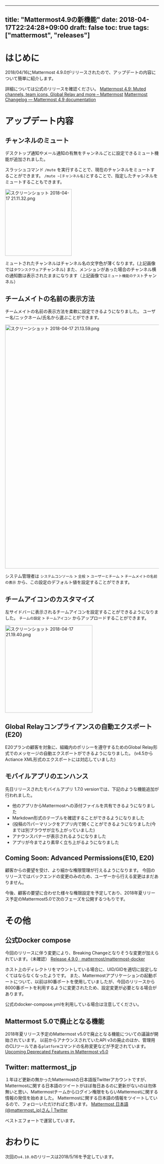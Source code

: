 
---
title: "Mattermost4.9の新機能"
date: 2018-04-17T22:24:28+09:00
draft: false
toc: true
tags: ["mattermost", "releases"]
---

# はじめに

2018/04/16にMattermost 4.9.0がリリースされたので、アップデートの内容について簡単に紹介します。

詳細については公式のリリースを確認ください。
[Mattermost 4\.9: Muted channels, team icons, Global Relay and more – Mattermost](https://about.mattermost.com/releases/mattermost-4-9/)
[Mattermost Changelog — Mattermost 4\.9 documentation](https://docs.mattermost.com/administration/changelog.html#release-v4-9)


# アップデート内容

## チャンネルのミュート

デスクトップ通知やメール通知の有無をチャンネルごとに設定できるミュート機能が追加されました。

スラッシュコマンド `/mute` を実行することで、現在のチャンネルをミュートすることができます。
`/mute ~[チャンネル名]`とすることで、指定したチャンネルをミュートすることもできます。

<img width="218" alt="スクリーンショット 2018-04-17 21.11.32.png" src="https://qiita-image-store.s3.amazonaws.com/0/9891/ff70bc13-97e8-c7fd-5d7c-676116633c73.png">

ミュートされたチャンネルはチャンネル名の文字色が薄くなります。(上記画像では`タウンスクウェア`チャンネル)
また、メンションがあった場合のチャンネル横の通知数は表示されたままになります（上記画像では`ミュート機能のテスト`チャンネル）

## チームメイトの名前の表示方法

チームメイトの名前の表示方法を柔軟に設定できるようになりました。
ユーザー名/ニックネーム/氏名から選ぶことができます。

<img width="797" alt="スクリーンショット 2018-04-17 21.13.59.png" src="https://qiita-image-store.s3.amazonaws.com/0/9891/facca489-692c-0dd7-cdc0-bda3a56f98bc.png">

システム管理者は `システムコンソール` > `全般` > `ユーザーとチーム` > `チームメイトの名前の表示` から、この設定のデフォルト値を設定することができます。

## チームアイコンのカスタマイズ

左サイドバーに表示されるチームアイコンを設定することができるようになりました。
`チームの設定` > `チームアイコン` からアップロードすることができます。

<img width="286" alt="スクリーンショット 2018-04-17 21.19.40.png" src="https://qiita-image-store.s3.amazonaws.com/0/9891/926187e3-5bd9-1246-596c-9f64caa30f20.png">

## Global Relayコンプライアンスの自動エクスポート(E20)

E20プランの顧客を対象に、組織内のポリシーを遵守するためのGlobal Relay形式でのメッセージの自動エクスポートができるようになりました。
(v4.5からActiance XML形式のエクスポートには対応していました)

## モバイルアプリのエンハンス

先日リリースされたモバイルアプリ 1.7.0 versionでは、下記のような機能追加が行われました。

* 他のアプリからMattermostへの添付ファイルを共有できるようになりました
* Markdown形式のテーブルを確認することができるようになりました
* (投稿の?)パーマリンクをアプリ内で開くことができるようになりました(今までは別ブラウザが立ち上がっていました)
* アナウンスバナーが表示されるようになりました
* アプリが今までより素早く立ち上がるようになりました

## Coming Soon: Advanced Permissions(E10, E20)

顧客からの要望を受け、より細かな権限管理が行えるようになります。
今回のリリースではバックエンドの変更のみのため、ユーザーから行える変更はまだありません。

今後、顧客の要望に合わせた様々な権限設定を予定しており、2018年夏リリース予定のMattermost5.0で次のフェーズを公開するつもりです。

# その他

## 公式Docker compose

今回のリリースに伴う変更により、Breaking Changeとなりそうな変更が加えられています。（未確認）
[Release 4\.9\.0 · mattermost/mattermost\-docker](https://github.com/mattermost/mattermost-docker/releases/tag/4.9.0)

ホスト上のディレクトリをマウントしている場合に、UID/GIDを適切に設定しなくてはならなくなったようです。
また、Mattermostアプリケーションの起動ポートについて、以前は80番ポートを使用していましたが、今回のリリースから8000番ポートを利用するように変更されたため、設定変更が必要となる場合があります。

公式のdocker-compose.ymlを利用している場合は注意してください。

## Mattermost 5.0で廃止となる機能

2018年夏リリース予定のMattermost v5.0で廃止となる機能についての議論が開始されています。
以前からアナウンスされていたAPI v3の廃止のほか、管理用のCLIツールである`platform`コマンドの名称変更などが予定されています。
[Upcoming Deprecated Features in Mattermost v5.0](https://docs.mattermost.com/administration/changelog.html#upcoming-deprecated-features-in-mattermost-v5-0)

## Twitter: mattermost_jp

１年ほど更新の無かったMattermostの日本語版Twitterアカウントですが、Mattermostに関する日本語のツイートがほぼ毎日あるのに更新がないのは勿体無いと思い、Mattermostチームからログイン権限をもらいMattermostに関する情報の発信を始めました。
Mattermostに関する日本語の情報をツイートしているので、フォローいただければと思います。
[Mattermost 日本語\(@mattermost\_jp\)さん \| Twitter](https://twitter.com/mattermost_jp?lang=ja)

ベストエフォートで運営しています。

# おわりに

次回の`v4.10.0`のリリースは2018/5/16を予定しています。

